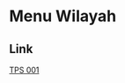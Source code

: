 # Menu Wilayah

## Link

[TPS 001](https://github.com/gigit-pemilu/pemilu-2024-92-papua-barat/tree/main/pileg-dpr/hitung-suara/sub/92-papua-barat/sub/07-teluk-wondama/sub/08-rasiei/sub/2006-tandia/sub/001-tps)


